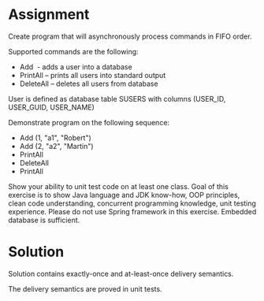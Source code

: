 # Assignment
Create program that will asynchronously process commands in FIFO order.

Supported commands are the following:
* Add  - adds a user into a database
* PrintAll – prints all users into standard output
* DeleteAll – deletes all users from database

User is defined as database table SUSERS with columns (USER_ID, USER_GUID, USER_NAME)

Demonstrate program on the following sequence:

* Add (1, &quot;a1&quot;, &quot;Robert&quot;)
* Add (2, &quot;a2&quot;, &quot;Martin&quot;)
* PrintAll
* DeleteAll
* PrintAll

Show your ability to unit test code on at least one class.
Goal of this exercise is to show Java language and JDK know-how, OOP principles, clean code
understanding, concurrent programming knowledge, unit testing experience.
Please do not use Spring framework in this exercise. Embedded database is sufficient.

# Solution
Solution contains exactly-once and at-least-once delivery semantics.

The delivery semantics are proved in unit tests.
